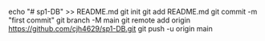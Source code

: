 echo "# sp1-DB" >> README.md
git init
git add README.md
git commit -m "first commit"
git branch -M main
git remote add origin https://github.com/cjh4629/sp1-DB.git
git push -u origin main
